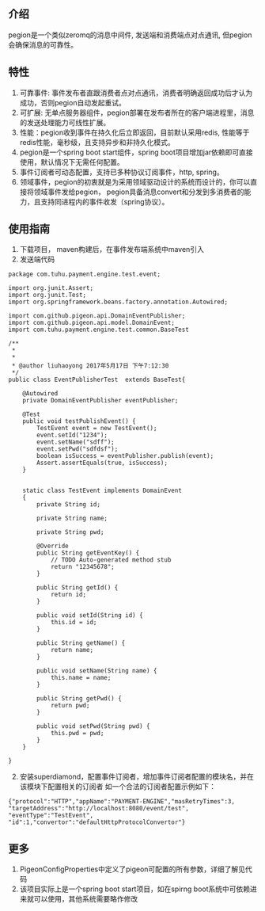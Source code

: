 ## 介绍
pegion是一个类似zeromq的消息中间件, 发送端和消费端点对点通讯, 但pegion会确保消息的可靠性。 

## 特性
1. 可靠事件: 事件发布者直跟消费者点对点通讯，消费者明确返回成功后才认为成功，否则pegion自动发起重试。 
2. 可扩展: 无单点服务器组件，pegion部署在发布者所在的客户端进程里，消息的发送处理能力可线性扩展。
3. 性能：pegion收到事件在持久化后立即返回，目前默认采用redis, 性能等于redis性能，毫秒级，且支持异步和非持久化模式。
4. pegion是一个spring boot start组件，spring boot项目增加jar依赖即可直接使用，默认情况下无需任何配置。
5. 事件订阅者可动态配置，支持已多种协议订阅事件，http, spring。
6. 领域事件，pegion的初衷就是为采用领域驱动设计的系统而设计的，你可以直接将领域事件发给pegion， pegion具备消息convert和分发到多消费者的能力，且支持同进程内的事件收发（spring协议）。

## 使用指南
1. 下载项目， maven构建后，在事件发布端系统中maven引入
3. 发送端代码
```
package com.tuhu.payment.engine.test.event;

import org.junit.Assert;
import org.junit.Test;
import org.springframework.beans.factory.annotation.Autowired;

import com.github.pigeon.api.DomainEventPublisher;
import com.github.pigeon.api.model.DomainEvent;
import com.tuhu.payment.engine.test.common.BaseTest

/**
 * 
 * 
 * @author liuhaoyong 2017年5月17日 下午7:12:30
 */
public class EventPublisherTest  extends BaseTest{
    
    @Autowired
    private DomainEventPublisher eventPublisher;
    
    @Test
    public void testPublishEvent() {
        TestEvent event = new TestEvent();
        event.setId("1234");
        event.setName("sdff");
        event.setPwd("sdfdsf");
        boolean isSuccess = eventPublisher.publish(event);
        Assert.assertEquals(true, isSuccess);
    }
    
    
    static class TestEvent implements DomainEvent
    {
        private String id;
        
        private String name;
        
        private String pwd;

        @Override
        public String getEventKey() {
            // TODO Auto-generated method stub
            return "12345678";
        }

        public String getId() {
            return id;
        }

        public void setId(String id) {
            this.id = id;
        }

        public String getName() {
            return name;
        }

        public void setName(String name) {
            this.name = name;
        }

        public String getPwd() {
            return pwd;
        }

        public void setPwd(String pwd) {
            this.pwd = pwd;
        } 
    }
    
}
```

2. 安装superdiamond，配置事件订阅者，增加事件订阅者配置的模块名，并在该模块下配置相关的订阅者
如一个合法的订阅者配置示例如下：
```
{"protocol":"HTTP","appName":"PAYMENT-ENGINE","masRetryTimes":3,
"targetAddress":"http://localhost:8080/event/test",
"eventType":"TestEvent",
"id":1,"convertor":"defaultHttpProtocolConvertor"}
```

## 更多
1. PigeonConfigProperties中定义了pigeon可配置的所有参数，详细了解见代码
2. 该项目实际上是一个spring boot start项目，如在spirng boot系统中可依赖进来就可以使用，其他系统需要略作修改

